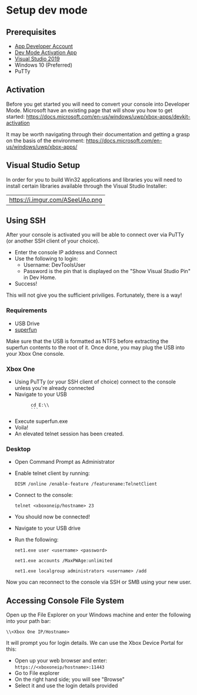 <!-- TITLE: Setup Dev Mode -->
<!-- SUBTITLE: A quick summary of Setup Dev Mode -->

# Setup dev mode
## Prerequisites

  - [App Developer Account](https://developer.microsoft.com/en-us/store/register)
  - [Dev Mode Activation App](https://www.microsoft.com/en-gb/p/dev-mode-activation/9vwgnh0vbn60)
  - [Visual Studio 2019](https://visualstudio.microsoft.com/vs/)
  - Windows 10 (Preferred)
  - PuTTy

## Activation

Before you get started you will need to convert your console into
Developer Mode. Microsoft have an existing page that will show you how
to get started:
<https://docs.microsoft.com/en-us/windows/uwp/xbox-apps/devkit-activation>

It may be worth navigating through their documentation and getting a
grasp on the basis of the environment:
<https://docs.microsoft.com/en-us/windows/uwp/xbox-apps/>

## Visual Studio Setup

In order for you to build Win32 applications and libraries you will need
to install certain libraries available through the Visual Studio
Installer:

|                                   |
| --------------------------------- |
| <https://i.imgur.com/ASeeUAo.png> |

## Using SSH

After your console is activated you will be able to connect over via
PuTTy (or another SSH client of your choice).

  - Enter the console IP address and Connect
  - Use the following to login:
      - Username: DevToolsUser
      - Password is the pin that is displayed on the "Show Visual Studio
        Pin" in Dev Home.
  - Success\!

This will not give you the sufficient priviliges. Fortunately, there is
a way\!

### Requirements

  - USB Drive
  - [superfun](https://gbatemp.net/threads/new-dev-mode-privilege-escalation-exploit-published.540656/)

Make sure that the USB is formatted as NTFS before extracting the
superfun contents to the root of it. Once done, you may plug the USB
into your Xbox One console.

### Xbox One

  - Using PuTTy (or your SSH client of choice) connect to the console
    unless you're already connected
  - Navigate to your USB
      ```
			cd E:\\
			```
  - Execute superfun.exe
  - Voila\!
  - An elevated telnet session has been created.

### Desktop

  - Open Command Prompt as Administrator
  - Enable telnet client by running:
      ```
      DISM /online /enable-feature /featurename:TelnetClient
      ```
  - Connect to the console:
      ```
      telnet <xboxoneip/hostname> 23
      ```
  - You should now be connected\!
  - Navigate to your USB drive
  - Run the following:
      ```
      net1.exe user <username> <password>
      ```

      ```
      net1.exe accounts /MaxPWAge:unlimited
      ```

      ```
      net1.exe localgroup administrators <username> /add
      ```

Now you can reconnect to the console via SSH or SMB using your new user.

## Accessing Console File System

Open up the File Explorer on your Windows machine and enter the
following into your path bar:

`\\<Xbox One IP/Hostname>`

It will prompt you for login details. We can use the Xbox Device Portal
for this:

  - Open up your web browser and enter:
    `https://<xboxoneip/hostname>:11443`
  - Go to File explorer
  - On the right hand side; you will see "Browse"
  - Select it and use the login details provided
